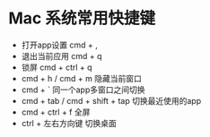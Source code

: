 # Mac 系统常用快捷键

- 打开app设置 cmd + ,
- 退出当前应用 cmd + q 
- 锁屏 cmd + ctrl + q 
- cmd + h / cmd + m 隐藏当前窗口
- cmd + ` 同一个app多窗口之间切换 
- cmd + tab  / cmd + shift + tap 切换最近使用的app 
- cmd + ctrl + f 全屏 
- ctrl + 左右方向键  切换桌面
